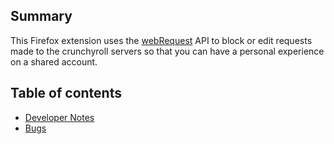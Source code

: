 ## Summary

This Firefox extension uses the [webRequest](https://developer.mozilla.org/en-US/docs/Mozilla/Add-ons/WebExtensions/API/webRequest) API to block or edit requests made to the crunchyroll servers so that you can have a personal experience on a shared account.

## Table of contents
* [Developer Notes](docs/dev-notes.md)
* [Bugs](docs/bugs.md)
